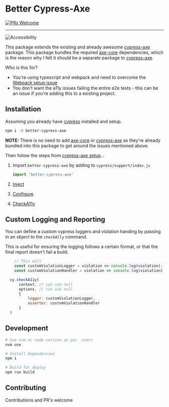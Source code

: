 # Better Cypress-Axe

[![PRs Welcome](https://img.shields.io/badge/PRs-welcome-brightgreen.svg?style=flat-square)](http://makeapullrequest.com)

---

![Accessibility](https://i.giphy.com/ZNBkgQnQ7vWNuO8FRM.gif)

This package extends the existing and already awesome [cypress-axe] package. This package bundles the required [axe-core] dependencies, which is the reason why I felt it should be a separate package to [cypress-axe].

Who is this for?

- You're using typescript and webpack and need to overcome the [Webpack setup issue]
- You don't want the a11y issues failing the entire e2e tests - this can be an issue if you're adding this to a existing project.

## Installation

Assuming you already have [cypress] installed and setup.

```sh
npm i -D better-cypress-axe
```

**NOTE:** There is no need to add [axe-core] or [cypress-axe] as they're already bundled into this package to get around the issues mentioned above.

Then follow the steps from [cypress-axe setup]...

1. Import `better-cypress-axe` by adding to `cypress/support/index.js`

    ```js
    import 'better-cypress-axe'
    ```

1. [Inject](https://github.com/avanslaars/cypress-axe#cyinjectaxe)
1. [Configure](https://github.com/avanslaars/cypress-axe#cyconfigureaxe)
1. [CheckA11y](https://github.com/avanslaars/cypress-axe#cychecka11y)

## Custom Logging and Reporting

You can define a custom cypress loggers and violation handing by passing in an object to the `checkAlly` command.

This is useful for ensuring the logging follows a certain format, or that the final report doesn't fail a build.

```js
    // This will 
    const customViolationLogger = violation => console.log(violation);
    const customViolationHandler = violation => console.log(violation);

  cy.checkA11y(
      context, // can use null
      options, // can use null
      {
          logger: customViolationLogger,
          asserter: customViolationHandler
      }
  )
```

## Development

```sh
# Use nvm or node version as per .nvmrc
nvm use

# Install Dependencies
npm i

# Build for deploy
npm run build
```

## Contributing

Contributions and PR's welcome

<!-- MARKDOWN REFERENCES -->

[axe-core]: https://github.com/dequelabs/axe-core
[cypress]: https://www.cypress.io/
[cypress-axe]: https://github.com/avanslaars/cypress-axe
[cypress-axe setup]: https://github.com/avanslaars/cypress-axe#include-the-commands
[Webpack setup issue]: https://github.com/avanslaars/cypress-axe/issues/7